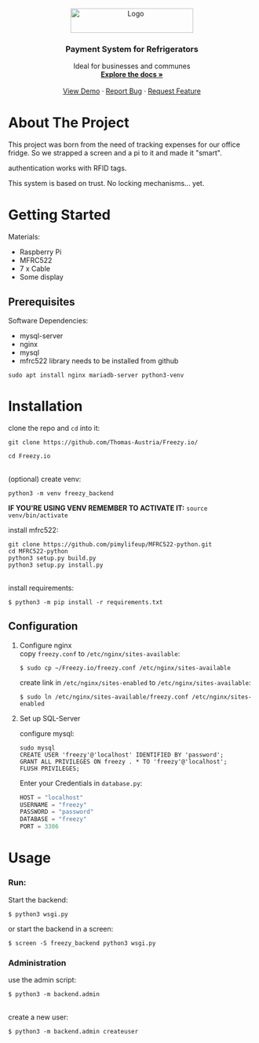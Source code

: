 <!-- PROJECT LOGO -->
<br />
<p align="center">
  <a href="http://Freezy.io">
    <img src="http://laniax.eu/LOGOGITFREZZY.png" alt="Logo" width="250" height="50">
  </a>
   <h3 align="center">Payment System for Refrigerators</h3>

  <p align="center">
    Ideal for businesses and communes
    <br />
    <a href="https://github.com/Thomas-Austria/Freezy.io/"><strong>Explore the docs »</strong></a>
    <br />
    <br />
    <a href="https://github.com/Thomas-Austria/Freezy.io/">View Demo</a>
    ·
    <a href="https://github.com/Thomas-Austria/Freezy.io//issues">Report Bug</a>
    ·
    <a href="https://github.com/Thomas-Austria/Freezy.io/issues">Request Feature</a>
  </p>
</p>

<!-- ABOUT THE PROJECT -->
# About The Project

This project was born from the need of tracking expenses for our office fridge.
So we strapped a screen and a pi to it and made it "smart".

authentication works with RFID tags.

This system is based on trust. No locking mechanisms... yet.

<!-- GETTING STARTED -->
# Getting Started

Materials:
  - Raspberry Pi
  - MFRC522
  - 7 x Cable
  - Some display
  
## Prerequisites
Software Dependencies:
  - mysql-server
  - nginx
  - mysql
  - mfrc522 library needs to be installed from github

```shell
sudo apt install nginx mariadb-server python3-venv
```

# Installation
clone the repo and `cd` into it:
```shell
git clone https://github.com/Thomas-Austria/Freezy.io/
```

```shell
cd Freezy.io
```

\
(optional) create venv:
```shell
python3 -m venv freezy_backend
```
<b>IF YOU'RE USING VENV REMEMBER TO ACTIVATE IT:</b> `source venv/bin/activate`

install mfrc522:
```shell
git clone https://github.com/pimylifeup/MFRC522-python.git
cd MFRC522-python
python3 setup.py build.py
python3 setup.py install.py
```

\
install requirements:
```shell
$ python3 -m pip install -r requirements.txt
```

## Configuration   
1. Configure nginx\
   copy `freezy.conf` to `/etc/nginx/sites-available`:
   ```shell
   $ sudo cp ~/Freezy.io/freezy.conf /etc/nginx/sites-available
   ```
   create link in `/etc/nginx/sites-enabled` to `/etc/nginx/sites-available`:
   ```shell
   $ sudo ln /etc/nginx/sites-available/freezy.conf /etc/nginx/sites-enabled
   ```
2. Set up SQL-Server

   configure mysql:
   ```shell
   sudo mysql
   CREATE USER 'freezy'@'localhost' IDENTIFIED BY 'password';
   GRANT ALL PRIVILEGES ON freezy . * TO 'freezy'@'localhost';
   FLUSH PRIVILEGES;
   ```

   Enter your Credentials in `database.py`:
   ```python
   HOST = "localhost"
   USERNAME = "freezy"
   PASSWORD = "password"
   DATABASE = "freezy"
   PORT = 3306
   ```
   
   
   <!-- USAGE EXAMPLES -->
# Usage
### Run:
Start the backend:
```shell
$ python3 wsgi.py
```

or start the backend in a screen:
```shell
$ screen -S freezy_backend python3 wsgi.py
```

### Administration
use the admin script:
```shell
$ python3 -m backend.admin
```

\
create a new user:
```shell
$ python3 -m backend.admin createuser
```
